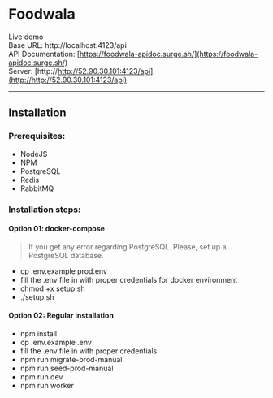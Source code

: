 # Foodwala

Live demo \
Base URL: http://localhost:4123/api \
API Documentation: [https://foodwala-apidoc.surge.sh/](https://foodwala-apidoc.surge.sh/) \
Server: [http://http://52.90.30.101:4123/api](http://http://52.90.30.101:4123/api)

---

## Installation

### Prerequisites:

+ NodeJS
+ NPM
+ PostgreSQL
+ Redis
+ RabbitMQ

### Installation steps:

#### Option 01: docker-compose
> If you get any error regarding PostgreSQL. Please, set up a PostgreSQL database.

+ cp .env.example prod.env
+ fill the .env file in with proper credentials for docker environment
+ chmod +x setup.sh
+ ./setup.sh

#### Option 02: Regular installation
+ npm install
+ cp .env.example .env
+ fill the .env file in with proper credentials
+ npm run migrate-prod-manual
+ npm run seed-prod-manual
+ npm run dev
+ npm run worker
